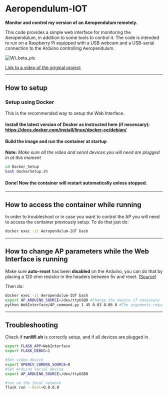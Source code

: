 # Aeropendulum-IOT
**Monitor and control my version of an Aeropendulum remotely.**

This code provides a simple web interface for monitoring the Aeropendulum, in addition to some tools to control it. The code is intended to run on a Raspberry Pi equipped with a USB webcam and a USB-serial connection to the Arduino controlling Aeropendulum.

![WI_beta_pic](https://user-images.githubusercontent.com/25719985/67196905-f7b9ca80-f3fb-11e9-9a70-01eca5c1be0f.png)

[Link to a video of the original project](https://www.youtube.com/watch?v=837XkPRZ9Yc)

---
## How to setup
### Setup using Docker
This is the recommended way to setup the Web Interface.

#### Install the latest version of Docker as instructed here (if necessary): https://docs.docker.com/install/linux/docker-ce/debian/

#### Build the image and run the container at startup
**Note:** *Make sure all the video and serial devices you will need are plugged in at this moment*
```bash
cd Docker_Setup
bash dockerSetup.sh
```
#### Done! Now the container will restart automatically unless stopped.
---
## How to access the container while running
In order to troubleshoot or in case you want to control the AP you will need to access the container previously setup. To do that just do:
```bash
docker exec -it Aeropendulum-IOT bash
```
---
## How to change AP parameters while the Web Interface is running
Make sure **auto-reset** has been **disabled** on the Arduino, you can do that by placing a 120 ohm resistor in the headers between 5v and reset. [[Source](https://playground.arduino.cc/Main/DisablingAutoResetOnSerialConnection/)]

Then do:
```bash
docker exec -it Aeropendulum-IOT bash
export AP_ARDUINO_SOURCE=/dev/ttyUSB0 #Change the device if necessary
python WebInterface/AP_command.py 1 45 0.03 0.06 0 #The arguments required in order are: FC (function code 0(off)/1(on)), Target (in degrees), P, I, D
```
---
## Troubleshooting
Check if **runWI.sh** is correctly setup, and if all devices are plugged in.

```bash
export FLASK_APP=WebInterface
export FLASK_DEBUG=1

#Set video device
export OPENCV_CAMERA_SOURCE=0
#Set Arduino serial device
export AP_ARDUINO_SOURCE=/dev/ttyUSB0

#run on the local network
flask run --host=0.0.0.0
```
